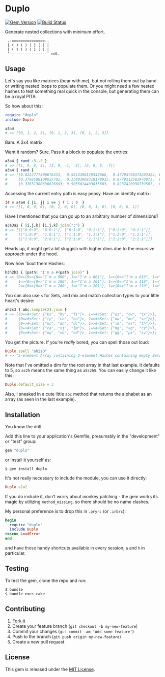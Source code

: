 Duplo
=====

[![Gem Version](https://badge.fury.io/rb/duplo.svg)](https://rubygems.org/gems/duplo)
[![Build Status](https://travis-ci.org/topalovic/duplo.svg?branch=master)](https://travis-ci.org/topalovic/duplo)

Generate nested collections with minimum effort.

```
 .-===============-.
 | ( ) ( ) ( ) ( ) |
 | ( ) ( ) ( ) ( ) |
 '-----------------' ndt.
```


## Usage

Let's say you like matrices (bear with me), but not rolling them out
by hand or writing nested loops to populate them. Or you might need a
few nested hashes to test something real quick in the console, but
generating them can be a royal PITA.

So how about this:

```ruby
require "duplo"
include Duplo

a3a4
# => [[0, 1, 2, 3], [0, 1, 2, 3], [0, 1, 2, 3]]
```

Bam. A 3x4 matrix.

Want it random? Sure. Pass it a block to populate the entries:

```ruby
a3a4 { rand -5..5 }
# => [[1, 9, 8, 3], [3, 0, -1, -2], [2, 0, 5, -7]]
a3a4 { rand }
# => [[0.6222777300676433,  0.5613390139342668,  0.37293736375203324, 0.7319666374054961],
#     [0.3798588109025701,  0.33483069318178915, 0.8779112502970073,  0.22476545143154103],
#     [0.37651300630626683, 0.5035024403835663,  0.8237420938739567,  0.7611012983149591]]
```

Accessing the current entry path is easy peasy. Have an identity
matrix:

```ruby
I4 = a4a4 { |i, j| i == j ? 1 : 0  }
# => [[1, 0, 0, 0], [0, 1, 0, 0], [0, 0, 1, 0], [0, 0, 0, 1]]
```

Have I mentioned that you can go up to an arbitrary number of
dimensions?

```ruby
a3a3a2 { |i,j,k| [i,j,k].join(":") }
# => [[["0:0:0", "0:0:1"], ["0:1:0", "0:1:1"], ["0:2:0", "0:2:1"]],
#     [["1:0:0", "1:0:1"], ["1:1:0", "1:1:1"], ["1:2:0", "1:2:1"]],
#     [["2:0:0", "2:0:1"], ["2:1:0", "2:1:1"], ["2:2:0", "2:2:1"]]]
```

Heads up, it might get a bit sluggish with higher dims due to the
recursive approach under the hood.

Now how 'bout them Hashes:

```ruby
h3h2h2 { |path| "I'm a #{path.join}" }
# => {0=>{0=>{0=>"I'm a 000", 1=>"I'm a 001"}, 1=>{0=>"I'm a 010", 1=>"I'm a 011"}},
#     1=>{0=>{0=>"I'm a 100", 1=>"I'm a 101"}, 1=>{0=>"I'm a 110", 1=>"I'm a 111"}},
#     2=>{0=>{0=>"I'm a 200", 1=>"I'm a 201"}, 1=>{0=>"I'm a 210", 1=>"I'm a 211"}}}
```

You can also use `s` for Sets, and mix and match collection types to
your little heart's desire:

```ruby
ah2s3 { abc.sample(2).join }
# => [{0=>#<Set: {"kx", "by", "fi"}>, 1=>#<Set: {"uz", "ow", "tx"}>},
#     {0=>#<Set: {"tp", "ch", "ba"}>, 1=>#<Set: {"nu", "mn", "ve"}>},
#     {0=>#<Set: {"nc", "dh", "dc"}>, 1=>#<Set: {"le", "ks", "th"}>},
#     {0=>#<Set: {"ca", "xj", "lm"}>, 1=>#<Set: {"hg", "xg", "rz"}>},
#     {0=>#<Set: {"oq", "vb", "ed"}>, 1=>#<Set: {"gq", "px", "sv"}>}]
```

You get the picture. If you're *really* bored, you can spell those out
loud:

```ruby
Duplo.spell "ah2s0"
# => "5-element Array containing 2-element Hashes containing empty Sets"
```

Note that I've omitted a dim for the root array in that last
example. It defaults to 5, so `as2h` means the same thing as
`a5s2h5`. You can easily change it like this:

```ruby
Duplo.default_size = 3
```

Also, I sneaked in a cute little `abc` method that returns the
alphabet as an array (as seen in the last example).


## Installation

You know the drill.

Add this line to your application's Gemfile, presumably in the
"development" or "test" group:

```ruby
gem "duplo"
```

or install it yourself as:

```console
$ gem install duplo
```

It's not really necessary to include the module, you can use it
directly:

```ruby
Duplo.a2a2
```

If you do include it, don't worry about monkey patching - the gem
works its magic by utilizing `method_missing`, so there should be no
name clashes.

My personal preference is to drop this in `.pryrc` (or `.irbrc`):


```ruby
begin
  require "duplo"
  include Duplo
rescue LoadError
end
```

and have those handy shortcuts available in every session, `a` and `h`
in particular.


## Testing

To test the gem, clone the repo and run:

```
$ bundle
$ bundle exec rake
```


## Contributing

1. [Fork it](https://github.com/topalovic/duplo/fork)
2. Create your feature branch (`git checkout -b my-new-feature`)
3. Commit your changes (`git commit -am 'Add some feature'`)
4. Push to the branch (`git push origin my-new-feature`)
5. Create a new pull request


## License

This gem is released under the [MIT License](http://www.opensource.org/licenses/MIT).
